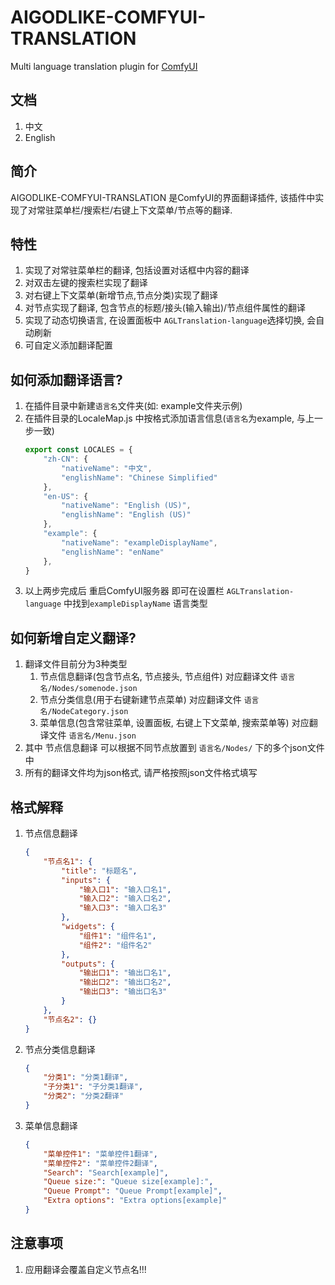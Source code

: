 # AIGODLIKE-COMFYUI-TRANSLATION
Multi language translation plugin for [ComfyUI](https://github.com/comfyanonymous/ComfyUI)
## 文档
1. 中文
2. English
## 简介
AIGODLIKE-COMFYUI-TRANSLATION 是ComfyUI的界面翻译插件, 该插件中实现了对常驻菜单栏/搜索栏/右键上下文菜单/节点等的翻译.
## 特性
1. 实现了对常驻菜单栏的翻译, 包括设置对话框中内容的翻译
2. 对双击左键的搜索栏实现了翻译
3. 对右键上下文菜单(新增节点,节点分类)实现了翻译
4. 对节点实现了翻译, 包含节点的标题/接头(输入输出)/节点组件属性的翻译
5. 实现了动态切换语言, 在设置面板中 `AGLTranslation-language`选择切换, 会自动刷新
6. 可自定义添加翻译配置

## 如何添加翻译语言?
1. 在插件目录中新建`语言名`文件夹(如: example文件夹示例)
2. 在插件目录的LocaleMap.js 中按格式添加语言信息(`语言名`为example, 与上一步一致)
    ```js
    export const LOCALES = {
        "zh-CN": {
            "nativeName": "中文",
            "englishName": "Chinese Simplified"
        },
        "en-US": {
            "nativeName": "English (US)",
            "englishName": "English (US)"
        },
        "example": {
            "nativeName": "exampleDisplayName",
            "englishName": "enName"
        },
    }
    ```
3. 以上两步完成后 重启ComfyUI服务器 即可在设置栏 `AGLTranslation-language` 中找到`exampleDisplayName` 语言类型

## 如何新增自定义翻译?
1. 翻译文件目前分为3种类型
    1. 节点信息翻译(包含节点名, 节点接头, 节点组件) 对应翻译文件 `语言名/Nodes/somenode.json`
    2. 节点分类信息(用于右键新建节点菜单) 对应翻译文件 `语言名/NodeCategory.json`
    2. 菜单信息(包含常驻菜单, 设置面板, 右键上下文菜单, 搜索菜单等) 对应翻译文件 `语言名/Menu.json`
2. 其中 节点信息翻译 可以根据不同节点放置到 `语言名/Nodes/` 下的多个json文件中
3. 所有的翻译文件均为json格式, 请严格按照json文件格式填写

## 格式解释
1. 节点信息翻译
    ```json
    {
        "节点名1": {
            "title": "标题名",
            "inputs": {
                "输入口1": "输入口名1",
                "输入口2": "输入口名2",
                "输入口3": "输入口名3"
            },
            "widgets": {
                "组件1": "组件名1",
                "组件2": "组件名2"
            },
            "outputs": {
                "输出口1": "输出口名1",
                "输出口2": "输出口名2",
                "输出口3": "输出口名3"
            }
        },
        "节点名2": {}
    }
    ```
2. 节点分类信息翻译
    ```json
    {
        "分类1": "分类1翻译",
        "子分类1": "子分类1翻译",
        "分类2": "分类2翻译"
    }
    ```
3. 菜单信息翻译
    ```json
    {
        "菜单控件1": "菜单控件1翻译",
        "菜单控件2": "菜单控件2翻译",
        "Search": "Search[example]",
        "Queue size:": "Queue size[example]:",
        "Queue Prompt": "Queue Prompt[example]",
        "Extra options": "Extra options[example]"
    }
    ```

## 注意事项
1. 应用翻译会覆盖自定义节点名!!!
